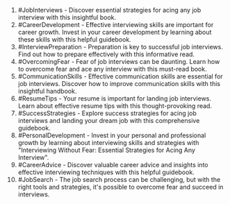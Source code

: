 1. #JobInterviews - Discover essential strategies for acing any job interview with this insightful book.
2. #CareerDevelopment - Effective interviewing skills are important for career growth. Invest in your career development by learning about these skills with this helpful guidebook.
3. #InterviewPreparation - Preparation is key to successful job interviews. Find out how to prepare effectively with this informative read.
4. #OvercomingFear - Fear of job interviews can be daunting. Learn how to overcome fear and ace any interview with this must-read book.
5. #CommunicationSkills - Effective communication skills are essential for job interviews. Discover how to improve communication skills with this insightful handbook.
6. #ResumeTips - Your resume is important for landing job interviews. Learn about effective resume tips with this thought-provoking read.
7. #SuccessStrategies - Explore success strategies for acing job interviews and landing your dream job with this comprehensive guidebook.
8. #PersonalDevelopment - Invest in your personal and professional growth by learning about interviewing skills and strategies with "Interviewing Without Fear: Essential Strategies for Acing Any Interview".
9. #CareerAdvice - Discover valuable career advice and insights into effective interviewing techniques with this helpful guidebook.
10. #JobSearch - The job search process can be challenging, but with the right tools and strategies, it's possible to overcome fear and succeed in interviews.


